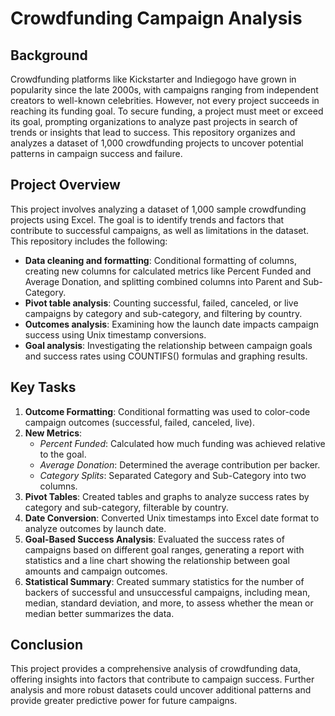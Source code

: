 # Crowdfunding Campaign Analysis

## Background
Crowdfunding platforms like Kickstarter and Indiegogo have grown in popularity since the late 2000s, with campaigns ranging from independent creators to well-known celebrities. However, not every project succeeds in reaching its funding goal. To secure funding, a project must meet or exceed its goal, prompting organizations to analyze past projects in search of trends or insights that lead to success. This repository organizes and analyzes a dataset of 1,000 crowdfunding projects to uncover potential patterns in campaign success and failure.

## Project Overview
This project involves analyzing a dataset of 1,000 sample crowdfunding projects using Excel. The goal is to identify trends and factors that contribute to successful campaigns, as well as limitations in the dataset. This repository includes the following:

- **Data cleaning and formatting**: Conditional formatting of columns, creating new columns for calculated metrics like Percent Funded and Average Donation, and splitting combined columns into Parent and Sub-Category.
- **Pivot table analysis**: Counting successful, failed, canceled, or live campaigns by category and sub-category, and filtering by country.
- **Outcomes analysis**: Examining how the launch date impacts campaign success using Unix timestamp conversions.
- **Goal analysis**: Investigating the relationship between campaign goals and success rates using COUNTIFS() formulas and graphing results.

## Key Tasks
1. **Outcome Formatting**: Conditional formatting was used to color-code campaign outcomes (successful, failed, canceled, live).
2. **New Metrics**:
   - *Percent Funded*: Calculated how much funding was achieved relative to the goal.
   - *Average Donation*: Determined the average contribution per backer.
   - *Category Splits*: Separated Category and Sub-Category into two columns.
3. **Pivot Tables**: Created tables and graphs to analyze success rates by category and sub-category, filterable by country.
4. **Date Conversion**: Converted Unix timestamps into Excel date format to analyze outcomes by launch date.
5. **Goal-Based Success Analysis**: Evaluated the success rates of campaigns based on different goal ranges, generating a report with statistics and a line chart showing the relationship between goal amounts and campaign outcomes.
6. **Statistical Summary**: Created summary statistics for the number of backers of successful and unsuccessful campaigns, including mean, median, standard deviation, and more, to assess whether the mean or median better summarizes the data.

## Conclusion
This project provides a comprehensive analysis of crowdfunding data, offering insights into factors that contribute to campaign success. Further analysis and more robust datasets could uncover additional patterns and provide greater predictive power for future campaigns.
